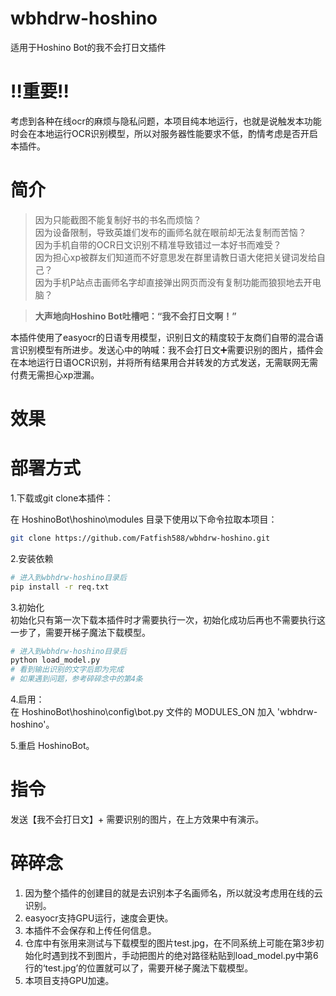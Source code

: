 # wbhdrw-hoshino
 适用于Hoshino Bot的我不会打日文插件  
#  ‼️重要‼️
考虑到各种在线ocr的麻烦与隐私问题，本项目纯本地运行，也就是说触发本功能时会在本地运行OCR识别模型，所以对服务器性能要求不低，酌情考虑是否开启本插件。
# 简介

> 因为只能截图不能复制好书的书名而烦恼？  
> 因为设备限制，导致英雄们发布的画师名就在眼前却无法复制而苦恼？  
> 因为手机自带的OCR日文识别不精准导致错过一本好书而难受？  
> 因为担心xp被群友们知道而不好意思发在群里请教日语大佬把关键词发给自己？  
> 因为手机P站点击画师名字却直接弹出网页而没有复制功能而狼狈地去开电脑？  

> **大声地向Hoshino Bot吐槽吧：“我不会打日文啊！”**

本插件使用了easyocr的日语专用模型，识别日文的精度较于友商们自带的混合语言识别模型有所进步。发送心中的呐喊：我不会打日文➕需要识别的图片，插件会在本地运行日语OCR识别，并将所有结果用合并转发的方式发送，无需联网无需付费无需担心xp泄漏。
#  效果

#  部署方式



1.下载或git clone本插件：    

在 HoshinoBot\hoshino\modules 目录下使用以下命令拉取本项目：    

```bash
git clone https://github.com/Fatfish588/wbhdrw-hoshino.git
```

2.安装依赖  

```bash
# 进入到wbhdrw-hoshino目录后
pip install -r req.txt
```
3.初始化  
初始化只有第一次下载本插件时才需要执行一次，初始化成功后再也不需要执行这一步了，需要开梯子魔法下载模型。  

```bash
# 进入到wbhdrw-hoshino目录后
python load_model.py
# 看到输出识别的文字后即为完成
# 如果遇到问题，参考碎碎念中的第4条
```

4.启用：    
在 HoshinoBot\hoshino\config\bot.py 文件的 MODULES_ON 加入 'wbhdrw-hoshino'。    

5.重启 HoshinoBot。    
#  指令
  发送【我不会打日文】+ 需要识别的图片，在上方效果中有演示。  
# 碎碎念
1. 因为整个插件的创建目的就是去识别本子名画师名，所以就没考虑用在线的云识别。   
2. easyocr支持GPU运行，速度会更快。  
3. 本插件不会保存和上传任何信息。  
4. 仓库中有张用来测试与下载模型的图片test.jpg，在不同系统上可能在第3步初始化时遇到找不到图片，手动把图片的绝对路径粘贴到load_model.py中第6行的‘test.jpg’的位置就可以了，需要开梯子魔法下载模型。
5. 本项目支持GPU加速。   
